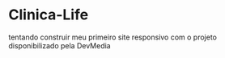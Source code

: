 # Clinica-Life
tentando construir meu primeiro site responsivo com o projeto disponibilizado pela DevMedia
